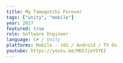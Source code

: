 ```yaml
---
title: My Tamagotchi Forever
tags: ["unity", "mobile"]
year: 2017
featured: true
role: Software Engineer
language: C# / Unity
platforms: Mobile - iOS / Android / TV Os
youtube: https://youtu.be/MDSJjeY5YEI
---
```


